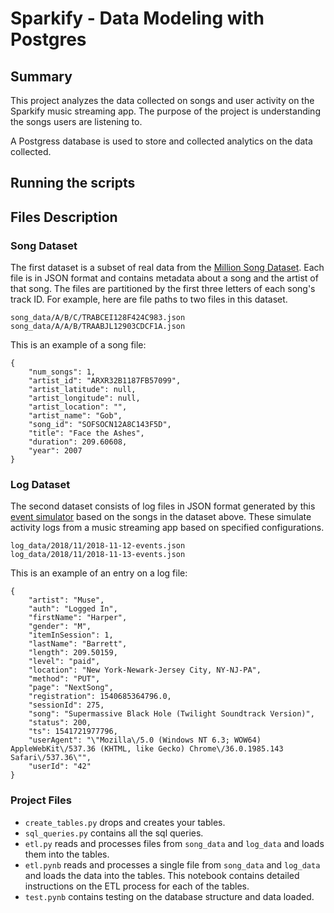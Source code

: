 
# Sparkify - Data Modeling with Postgres

## Summary

This project analyzes the data collected on songs and user activity on the Sparkify music streaming app. The purpose of the project is understanding the songs users are listening to.

A Postgress database is used to store and collected analytics on the data collected.

## Running the scripts



## Files Description

### Song Dataset

The first dataset is a subset of real data from the [Million Song Dataset](http://millionsongdataset.com/). Each file is in JSON format and contains metadata about a song and the artist of that song. The files are partitioned by the first three letters of each song's track ID. For example, here are file paths to two files in this dataset.

```
song_data/A/B/C/TRABCEI128F424C983.json
song_data/A/A/B/TRAABJL12903CDCF1A.json
```

This is an example of a song file:

```
{
    "num_songs": 1, 
    "artist_id": "ARXR32B1187FB57099", 
    "artist_latitude": null, 
    "artist_longitude": null, 
    "artist_location": "", 
    "artist_name": "Gob", 
    "song_id": "SOFSOCN12A8C143F5D", 
    "title": "Face the Ashes", 
    "duration": 209.60608, 
    "year": 2007
}
```

### Log Dataset
The second dataset consists of log files in JSON format generated by this [event simulator](https://github.com/Interana/eventsim) based on the songs in the dataset above. These simulate activity logs from a music streaming app based on specified configurations.

```
log_data/2018/11/2018-11-12-events.json
log_data/2018/11/2018-11-13-events.json
```

This is an example of an entry on a log file:
```
{
    "artist": "Muse",
    "auth": "Logged In",
    "firstName": "Harper",
    "gender": "M",
    "itemInSession": 1,
    "lastName": "Barrett",
    "length": 209.50159,
    "level": "paid",
    "location": "New York-Newark-Jersey City, NY-NJ-PA",
    "method": "PUT",
    "page": "NextSong",
    "registration": 1540685364796.0,
    "sessionId": 275,
    "song": "Supermassive Black Hole (Twilight Soundtrack Version)",
    "status": 200,
    "ts": 1541721977796,
    "userAgent": "\"Mozilla\/5.0 (Windows NT 6.3; WOW64) AppleWebKit\/537.36 (KHTML, like Gecko) Chrome\/36.0.1985.143 Safari\/537.36\"",
    "userId": "42"
}
```

### Project Files

- `create_tables.py` drops and creates your tables.
- `sql_queries.py` contains all the sql queries.
- `etl.py` reads and processes files from `song_data` and `log_data` and loads them into the tables.
- `etl.pynb` reads and processes a single file from `song_data` and `log_data` and loads the data into the tables. This notebook contains detailed instructions on the ETL process for each of the tables.
- `test.pynb` contains testing on the database structure and data loaded.